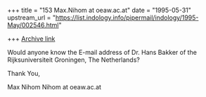 +++
title = "153 Max.Nihom at oeaw.ac.at"
date = "1995-05-31"
upstream_url = "https://list.indology.info/pipermail/indology/1995-May/002546.html"

+++
[Archive link](https://list.indology.info/pipermail/indology/1995-May/002546.html)

Would anyone know the E-mail address of Dr. Hans Bakker of the 
Rijksuniversiteit Groningen, The Netherlands?

Thank You,


Max Nihom
Nihom at oeaw.ac.at






